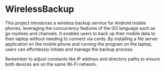 # WirelessBackup

This project introduces a wireless backup service for Android mobile phones, leveraging the concurrency features of the GO language such as go routines and channels. It enables users to back up their mobile data to their laptop without needing to connect via cords. By installing a file server application on the mobile phone and running the program on the laptop, users can effortlessly initiate and manage the backup process. 

Remember to adjust constants like IP address and directory paths to ensure both devices are on the same Wi-Fi network.

